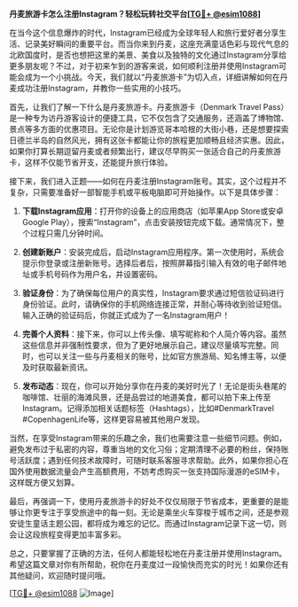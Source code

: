 **丹麦旅游卡怎么注册Instagram？轻松玩转社交平台[[TG💪+ @esim1088](https://t.me/s/esim1088)]**

在当今这个信息爆炸的时代，Instagram已经成为全球年轻人和旅行爱好者分享生活、记录美好瞬间的重要平台。而当你来到丹麦，这座充满童话色彩与现代气息的北欧国度时，是否也想把这里的美景、美食以及独特的文化通过Instagram分享给更多朋友呢？不过，对于初来乍到的游客来说，如何顺利注册并使用Instagram可能会成为一个小挑战。今天，我们就以“丹麦旅游卡”为切入点，详细讲解如何在丹麦成功注册Instagram，并教你一些实用的小技巧。

首先，让我们了解一下什么是丹麦旅游卡。丹麦旅游卡（Denmark Travel Pass）是一种专为访丹游客设计的便捷工具，它不仅包含了交通服务，还涵盖了博物馆、景点等多方面的优惠项目。无论你是计划游览哥本哈根的大街小巷，还是想要探索日德兰半岛的自然风光，拥有这张卡都能让你的旅程更加顺畅且经济实惠。因此，如果你打算长期逗留丹麦或者频繁出行，建议尽早购买一张适合自己的丹麦旅游卡，这样不仅能节省开支，还能提升旅行体验。

接下来，我们进入正题——如何在丹麦注册Instagram账号。其实，这个过程并不复杂，只需要准备好一部智能手机或平板电脑即可开始操作。以下是具体步骤：

1. **下载Instagram应用**：打开你的设备上的应用商店（如苹果App Store或安卓Google Play），搜索“Instagram”，点击安装按钮完成下载。通常情况下，整个过程只需几分钟时间。

2. **创建新账户**：安装完成后，启动Instagram应用程序。第一次使用时，系统会提示你登录或注册新账号。选择后者后，按照屏幕指引输入有效的电子邮件地址或手机号码作为用户名，并设置密码。

3. **验证身份**：为了确保每位用户的真实性，Instagram要求通过短信验证码进行身份验证。此时，请确保你的手机网络连接正常，并耐心等待收到验证短信。输入正确的验证码后，你就正式成为了一名Instagram用户！

4. **完善个人资料**：接下来，你可以上传头像、填写昵称和个人简介等内容。虽然这些信息并非强制性要求，但为了更好地展示自己，建议尽量填写完整。同时，也可以关注一些与丹麦相关的账号，比如官方旅游局、知名博主等，以便及时获取最新资讯。

5. **发布动态**：现在，你可以开始分享你在丹麦的美好时光了！无论是街头巷尾的咖啡馆、壮丽的海滩风景，还是品尝过的地道美食，都可以拍下来上传至Instagram。记得添加相关话题标签（Hashtags），比如#DenmarkTravel #CopenhagenLife等，这样更容易被其他用户发现。

当然，在享受Instagram带来的乐趣之余，我们也需要注意一些细节问题。例如，避免发布过于私密的内容，尊重当地的文化习俗；定期清理不必要的粉丝，保持账号活跃度；遇到任何技术故障时，可随时联系客服寻求帮助。此外，如果你担心在国外使用数据流量会产生高额费用，不妨考虑购买一张支持国际漫游的eSIM卡，这样既方便又划算。

最后，再强调一下，使用丹麦旅游卡的好处不仅仅局限于节省成本，更重要的是能够让你更专注于享受旅途中的每一刻。无论是乘坐火车穿梭于城市之间，还是参观安徒生童话主题公园，都将成为难忘的记忆。而通过Instagram记录下这一切，则会让这段旅程变得更加丰富多彩。

总之，只要掌握了正确的方法，任何人都能轻松地在丹麦注册并使用Instagram。希望这篇文章对你有所帮助，祝你在丹麦度过一段愉快而充实的时光！如果你还有其他疑问，欢迎随时提问哦。

[[TG💪+ @esim1088](https://t.me/s/esim1088) ![Image](https://i.postimg.cc/4NQfJmqS/Snipaste-2025-05-13-00-14-12.png)]
